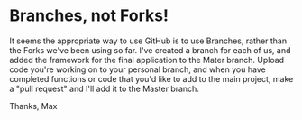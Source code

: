 # Branches, not Forks!

It seems the appropriate way to use GitHub is to use Branches, rather than the Forks we've been using so far. 
I've created a branch for each of us, and added the framework for the final application to the Mater branch.
Upload code you're working on to your personal branch, and when you have completed functions or code that you'd like to add to the main project, make a "pull request" and I'll add it to the Master branch.

Thanks,
Max
